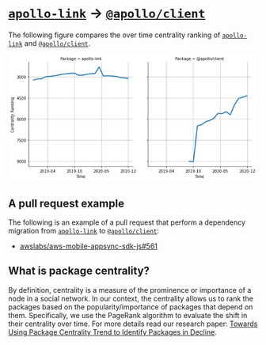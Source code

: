# [`apollo-link`](https://www.npmjs.com/package/apollo-link) -> [`@apollo/client`](https://www.npmjs.com/package/@apollo/client)

The following figure compares the over time centrality ranking of [`apollo-link`](https://www.npmjs.com/package/apollo-link) and [`@apollo/client`](https://www.npmjs.com/package/@apollo/client).

![the centrality of apollo-link and @apollo/client](../figs/apollo-link_@apollo_client.png)

## A pull request example

The following is an example of a pull request that perform a dependency migration from [`apollo-link`](https://www.npmjs.com/package/apollo-link) to [`@apollo/client`](https://www.npmjs.com/package/@apollo/client):

- [awslabs/aws-mobile-appsync-sdk-js#561](https://github.com/awslabs/aws-mobile-appsync-sdk-js/pull/561)

## What is package centrality?

By definition, centrality is a measure of the prominence or importance of a node in a social network.
In our context, the centrality allows us to rank the packages based on the popularity/importance of packages that depend on them.
Specifically, we use the PageRank algorithm to evaluate the shift in their centrality over time.
For more details read our research paper: [Towards Using Package Centrality Trend to Identify Packages in Decline](https://arxiv.org/abs/2107.10168).
